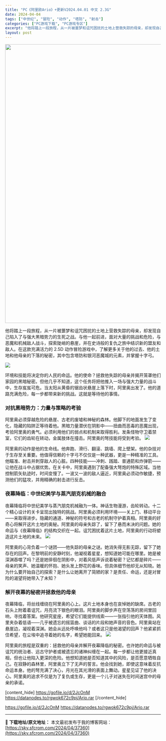 ```yaml
---
title: "PC《阿里欧Ario》+更新V2024.04.01 中文 2.3G"
date: 2024-04-04
tags: ["中世纪", "冒险", "动作", "塔防", "射击"]
categories: ["PC游戏下载", "PC游戏专区"]
excerpt: "他将踏上一段旅程，从一片被噩梦和诅咒困扰的土地上营救失踪的母亲，却发现自己陷入了与强大黑暗势力的生死之战。与他一起前进，面对大量的挑战和危险，与恶魔和机械敌人战斗，探索陡峭的悬崖，并在史诗般的复仇之旅中结识新的盟友和敌人。在这款充满活力的 2.5D 动作冒险游戏中，了解更多关于他的过去、他的土地和他&hellip;"
layout: post
---
```


<img class="size-full wp-image-37361 aligncenter" src="https://sky.sfcrom.com/wp-content/uploads/2024/04/202404040853045.webp" alt="" width="600" height="900" />

他将踏上一段旅程，从一片被噩梦和诅咒困扰的土地上营救失踪的母亲，却发现自己陷入了与强大黑暗势力的生死之战。与他一起前进，面对大量的挑战和危险，与恶魔和机械敌人战斗，探索陡峭的悬崖，并在史诗般的复仇之旅中结识新的盟友和敌人。在这款充满活力的 2.5D 动作冒险游戏中，了解更多关于他的过去、他的土地和他母亲的下落的秘密，其中包含塔防和银河恶魔城的元素，并掌握十字弓。

<img src="https://sky.sfcrom.com/wp-content/uploads/2024/04/20240404165620-c3669.jpeg" />

<span>环境和技能将决定你的人民的命运。他的使命？拯救他失踪的母亲并揭开笼罩他们家园的黑暗秘密。但他几乎不知道，这个任务将把他推入一场与强大力量的战斗中，生存岌岌可危。当太阳从黄昏的锯齿状悬崖上落下时，阿里奥出发了。他的道路充满危险，每一步都带来新的挑战。这就是等待他的事情。</span>
<h3><span>对抗黑暗势力：力量与策略的考验</span></h3>
<span>阿里奥必须穿越危险的悬崖、古老的废墟和神秘的森林。他脚下的地面发生了变化，隐藏的陷阱正等待着他。黑暗力量潜伏在阴影中——扭曲而恶毒的恶魔出现，考验阿里奥的勇气。必须利用他们的弱点和机制来取得胜利。发条怪物守卫着禁室，它们的齿轮在转动，金属肢体在撞击。阿里奥的弩技能将受到考验。</span>

<img src="https://sky.sfcrom.com/wp-content/uploads/2024/04/20240404165625-9e5c6.jpeg" />

<span>阿里奥的动作是他的生命线。他奔跑、滑行、翻滚、跳墙、爬上壁架。他的杂技对于生存至关重要。他值得信赖的十字弓不仅仅是一种武器，更是一种精准的工具。他瞄准、射击并刺穿敌人的心脏。四种技能——冲刺、践踏、普通箭和炸弹箭——让他在战斗中占据优势。在关卡中，阿里奥遇到了配备强大弩炮的特殊区域。当他控制箭矢轨迹时，时间变慢了。一波又一波的敌人逼近，阿里奥必须动作敏捷，预测他们的猛攻，并用精确的射击进行反击。</span>
<h3><span>夜幕降临：中世纪美学与蒸汽朋克机械的融合</span></h3>
<span>夜幕降临将中世纪美学与蒸汽朋克机械融为一体。神话生物漫游，齿轮转动。十二个精心设计的关卡呈现出独特的挑战。阿里奥必须利用环境——关上门、移动平台——来取得进步。隐藏的通道、神秘的符号和古老的机制守护着真相。阿里奥的好奇心将解开这片土地的奥秘。阿里奥的母亲失踪了，留下了悬而未决的问题。她的命运与《夜幕降临》的结构交织在一起。诅咒困扰着这片土地，阿里奥的行动将塑造这片土地的未来。</span>

<img src="https://sky.sfcrom.com/wp-content/uploads/2024/04/20240404165626-42996.jpeg" />

<span>阿里奥的心背负着一个谜团——他失踪的母亲之谜。她消失得无影无踪，留下了她存在的回声。在黎明前的安静时刻，他凝视着星星，想知道她可能在哪里。她是被深渊吞噬了吗？还是她徘徊在阴影中，对着风低声诉说着秘密？记忆都是碎片——母亲的笑声、她温暖的怀抱、她头发上野花的香味。但具体细节他却无从知晓。她为什么要开始自己的探索？是什么让她离开了简陋的家？是责任、命运，还是对冒险的渴望将她带入了未知？</span>
<h3><span>解开夜幕的秘密并拯救他的母亲</span></h3>
<span>夜幕降临，将丝线缠绕在阿里奥的心上。这片土地本身也在哀悼她的缺席。古老的石头上附着着诅咒，月亮流下银色的眼泪。阿里奥的脚步声在空荡荡的房间里回响，寻找着答案。他研究星座，希望它们能提供线索——一张指引他的天体图。风里夹杂着低语——几乎被遗忘的摇篮曲、谈话的片段和她声音的音色。阿里奥站在悬崖边，凝视着深渊。她会从远处呼唤他吗？或者这只是他渴望的回声？他紧紧抓住希望，在尘埃中追寻着她的名字，希望她能回来。</span>

<img src="https://sky.sfcrom.com/wp-content/uploads/2024/04/20240404165628-e84be.jpeg" />

阿里奥的旅程是双重的：拯救他的母亲并解开夜幕降临的秘密。也许她的命运与被诅咒的统治者、远古守护者或被遗忘的诸神纠缠在一起。每一步都让他更接近真相，但也让他陷入更深的危险。他想知道她是否知道其中的风险，是否愿意牺牲自己。在寂静的森林里，阿里奥立下了无声的誓言。他会找到她，即使这意味着反抗命运本身。他的弩充满了决心，月光在其光滑的表面上舞动。星星见证了他的决心。阿里奥的追求不仅是为了复仇或生存，更是一个儿子对迷失在时间迷宫中的母亲的承诺。

[content_hide]
https://gofile.io/d/2JcOnM
https://datanodes.to/rgwok672c9pj/Ario.rar
[/content_hide]

<!--wechatfans start-->
https://gofile.io/d/2JcOnM
https://datanodes.to/rgwok672c9pj/Ario.rar
<!--wechatfans end-->

---
📖 **下载地址/原文地址：** 本文最初发布于我的博客网站：[https://sky.sfcrom.com/2024/04/37360](https://sky.sfcrom.com/2024/04/37360)
